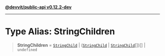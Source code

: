 [**@devvit/public-api v0.12.2-dev**](../../../../README.md)

---

# Type Alias: StringChildren

> **StringChildren** = [`StringChild`](StringChild.md) \| ([`StringChild`](StringChild.md) \| [`StringChild`](StringChild.md)[])[] \| `undefined`

